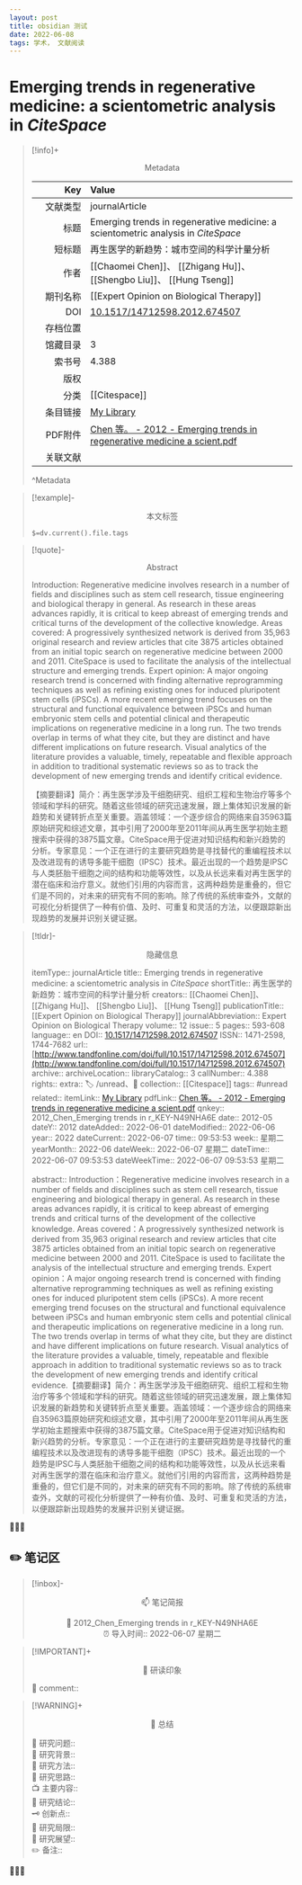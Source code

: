 ```yaml
---
layout: post
title: obsidian 测试  
date: 2022-06-08
tags: 学术， 文献阅读   
---
```







# Emerging trends in regenerative medicine: a scientometric analysis in <i>CiteSpace</i>
> [!info]+ <center>Metadata</center>
> 
> |<div style="width: 5em">Key</div>|Value|
> |--:|:--|
> |文献类型|journalArticle|
> |标题|Emerging trends in regenerative medicine: a scientometric analysis in <i>CiteSpace</i>|
> |短标题|再生医学的新趋势：城市空间的科学计量分析|
> |作者|[[Chaomei Chen]]、 [[Zhigang Hu]]、 [[Shengbo Liu]]、 [[Hung Tseng]]|
> |期刊名称|[[Expert Opinion on Biological Therapy]]|
> |DOI|[10.1517/14712598.2012.674507](https://doi.org/10.1517/14712598.2012.674507)|
> |存档位置||
> |馆藏目录|3|
> |索书号|4.388|
> |版权||
> |分类|[[Citespace]]|
> |条目链接|[My Library](zotero://select/library/items/N49NHA6E)|
> |PDF附件|[Chen 等。 - 2012 - Emerging trends in regenerative medicine a scient.pdf](zotero://open-pdf/library/items/RBJ2TWD8)|
> |关联文献||
> ^Metadata


> [!example]- <center>本文标签</center>
> 
> `$=dv.current().file.tags`


> [!quote]- <center>Abstract</center>
> 
> Introduction: Regenerative medicine involves research in a number of fields and disciplines such as stem cell research, tissue engineering and biological therapy in general. As research in these areas advances rapidly, it is critical to keep abreast of emerging trends and critical turns of the development of the collective knowledge. Areas covered: A progressively synthesized network is derived from 35,963 original research and review articles that cite 3875 articles obtained from an initial topic search on regenerative medicine between 2000 and 2011. CiteSpace is used to facilitate the analysis of the intellectual structure and emerging trends. Expert opinion: A major ongoing research trend is concerned with finding alternative reprogramming techniques as well as refining existing ones for induced pluripotent stem cells (iPSCs). A more recent emerging trend focuses on the structural and functional equivalence between iPSCs and human embryonic stem cells and potential clinical and therapeutic implications on regenerative medicine in a long run. The two trends overlap in terms of what they cite, but they are distinct and have different implications on future research. Visual analytics of the literature provides a valuable, timely, repeatable and flexible approach in addition to traditional systematic reviews so as to track the development of new emerging trends and identify critical evidence.
>
>【摘要翻译】简介：再生医学涉及干细胞研究、组织工程和生物治疗等多个领域和学科的研究。随着这些领域的研究迅速发展，跟上集体知识发展的新趋势和关键转折点至关重要。涵盖领域：一个逐步综合的网络来自35963篇原始研究和综述文章，其中引用了2000年至2011年间从再生医学初始主题搜索中获得的3875篇文章。CiteSpace用于促进对知识结构和新兴趋势的分析。专家意见：一个正在进行的主要研究趋势是寻找替代的重编程技术以及改进现有的诱导多能干细胞（IPSC）技术。最近出现的一个趋势是IPSC与人类胚胎干细胞之间的结构和功能等效性，以及从长远来看对再生医学的潜在临床和治疗意义。就他们引用的内容而言，这两种趋势是重叠的，但它们是不同的，对未来的研究有不同的影响。除了传统的系统审查外，文献的可视化分析提供了一种有价值、及时、可重复和灵活的方法，以便跟踪新出现趋势的发展并识别关键证据。


> [!tldr]- <center>隐藏信息</center>
> 
> itemType:: journalArticle
> title:: Emerging trends in regenerative medicine: a scientometric analysis in <i>CiteSpace</i>
> shortTitle:: 再生医学的新趋势：城市空间的科学计量分析
> creators:: [[Chaomei Chen]]、 [[Zhigang Hu]]、 [[Shengbo Liu]]、 [[Hung Tseng]]
> publicationTitle:: [[Expert Opinion on Biological Therapy]]
> journalAbbreviation:: Expert Opinion on Biological Therapy
> volume:: 12
> issue:: 5
> pages:: 593-608
> language:: en
> DOI:: [10.1517/14712598.2012.674507](https://doi.org/10.1517/14712598.2012.674507)
> ISSN:: 1471-2598, 1744-7682
> url:: [http://www.tandfonline.com/doi/full/10.1517/14712598.2012.674507](http://www.tandfonline.com/doi/full/10.1517/14712598.2012.674507)
> archive:: 
> archiveLocation:: 
> libraryCatalog:: 3
> callNumber:: 4.388
> rights:: 
> extra:: 🏷️ /unread、📒
> collection:: [[Citespace]]
> tags:: #unread 
> related:: 
> itemLink:: [My Library](zotero://select/library/items/N49NHA6E)
> pdfLink:: [Chen 等。 - 2012 - Emerging trends in regenerative medicine a scient.pdf](zotero://open-pdf/library/items/RBJ2TWD8)
> qnkey:: 2012_Chen_Emerging trends in r_KEY-N49NHA6E
> date:: 2012-05
> dateY:: 2012
> dateAdded:: 2022-06-01
> dateModified:: 2022-06-06
> year:: 2022
> dateCurrent:: 2022-06-07
> time:: 09:53:53
> week:: 星期二
> yearMonth:: 2022-06
> dateWeek:: 2022-06-07 星期二
> dateTime:: 2022-06-07 09:53:53
> dateWeekTime:: 2022-06-07 09:53:53 星期二
> 
> abstract:: Introduction：Regenerative medicine involves research in a number of fields and disciplines such as stem cell research, tissue engineering and biological therapy in general. As research in these areas advances rapidly, it is critical to keep abreast of emerging trends and critical turns of the development of the collective knowledge. Areas covered：A progressively synthesized network is derived from 35,963 original research and review articles that cite 3875 articles obtained from an initial topic search on regenerative medicine between 2000 and 2011. CiteSpace is used to facilitate the analysis of the intellectual structure and emerging trends. Expert opinion：A major ongoing research trend is concerned with finding alternative reprogramming techniques as well as refining existing ones for induced pluripotent stem cells (iPSCs). A more recent emerging trend focuses on the structural and functional equivalence between iPSCs and human embryonic stem cells and potential clinical and therapeutic implications on regenerative medicine in a long run. The two trends overlap in terms of what they cite, but they are distinct and have different implications on future research. Visual analytics of the literature provides a valuable, timely, repeatable and flexible approach in addition to traditional systematic reviews so as to track the development of new emerging trends and identify critical evidence.【摘要翻译】简介：再生医学涉及干细胞研究、组织工程和生物治疗等多个领域和学科的研究。随着这些领域的研究迅速发展，跟上集体知识发展的新趋势和关键转折点至关重要。涵盖领域：一个逐步综合的网络来自35963篇原始研究和综述文章，其中引用了2000年至2011年间从再生医学初始主题搜索中获得的3875篇文章。CiteSpace用于促进对知识结构和新兴趋势的分析。专家意见：一个正在进行的主要研究趋势是寻找替代的重编程技术以及改进现有的诱导多能干细胞（IPSC）技术。最近出现的一个趋势是IPSC与人类胚胎干细胞之间的结构和功能等效性，以及从长远来看对再生医学的潜在临床和治疗意义。就他们引用的内容而言，这两种趋势是重叠的，但它们是不同的，对未来的研究有不同的影响。除了传统的系统审查外，文献的可视化分析提供了一种有价值、及时、可重复和灵活的方法，以便跟踪新出现趋势的发展并识别关键证据。



👣➿👣



## ✏️ 笔记区

>[!inbox]- <center>📫 笔记简报</center>
>
> <center>🎈 2012_Chen_Emerging trends in r_KEY-N49NHA6E</center>
> <center>⏰ 导入时间:: 2022-06-07 星期二 </center>

> [!IMPORTANT]+ <center>🌱 研读印象</center>  
>
>📌 comment::  

> [!WARNING]+ <center>🐣 总结</center>  
>
>🎯 研究问题::  
🔎 研究背景::  
🚀 研究方法::  
🐔 研究思路::  
📺 主要内容::  
🎉 研究结论::  
🗝️ 创新点::  
💩 研究局限::  
🐾 研究展望::  
✏️ 备注::  



👣➿👣